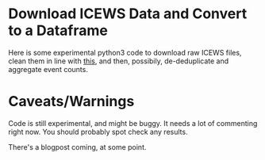 # Download ICEWS Data and Convert to a Dataframe

Here is some experimental python3 code to download raw ICEWS files, clean them in line with [this](https://github.com/openeventdata/text_to_CAMEO), and then, possibily, de-deduplicate and aggregate event counts.

# Caveats/Warnings

Code is still experimental, and might be buggy. It needs a lot of commenting right now. You should probably spot check any results.

There's a blogpost coming, at some point.
